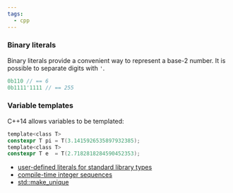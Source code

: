 ```yaml
---
tags:
  - cpp
---
```

### Binary literals

Binary literals provide a convenient way to represent a base-2 number. It is possible to separate digits with `'`.

```c
0b110 // == 6
0b1111'1111 // == 255
```

### Variable templates

C++14 allows variables to be templated:

```c
template<class T>
constexpr T pi = T(3.1415926535897932385);
template<class T>
constexpr T e  = T(2.7182818284590452353);
```

- [user-defined literals for standard library types](https://github.com/AnthonyCalandra/modern-cpp-features/blob/master/CPP14.md#user-defined-literals-for-standard-library-types)
- [compile-time integer sequences](https://github.com/AnthonyCalandra/modern-cpp-features/blob/master/CPP14.md#compile-time-integer-sequences)
- [std::make_unique](https://github.com/AnthonyCalandra/modern-cpp-features/blob/master/CPP14.md#stdmake_unique)